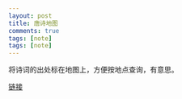 ```yaml
---
layout: post
title: 唐诗地图
comments: true
tags: [note]
tags: [note]
---
```



将诗词的出处标在地图上，方便按地点查询，有意思。

[1]:http://sou-yun.com/poetlife.html 

[链接][1]

